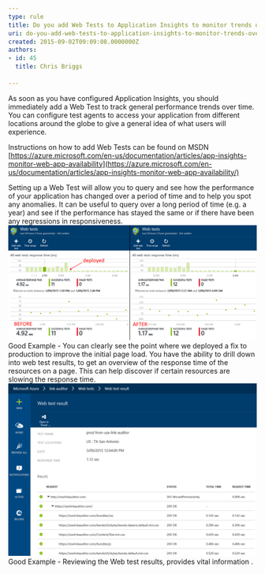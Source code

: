 ```yaml
---
type: rule
title: Do you add Web Tests to Application Insights to monitor trends over time?
uri: do-you-add-web-tests-to-application-insights-to-monitor-trends-over-time
created: 2015-09-02T09:09:08.0000000Z
authors:
- id: 45
  title: Chris Briggs

---
```


 
As soon as you have configured Application Insights, you should immediately add a Web Test to track general performance trends over time. You can configure test agents to access your application from different locations around the globe to give a general idea of what users will experience. ​
 
Instructions on how to add Web Tests can be found on MSDN [https://azure.microsoft.com/en-us/documentation/articles/app-insights-monitor-web-app-availability](https://azure.microsoft.com/en-us/documentation/articles/app-insights-monitor-web-app-availability/)

Setting up a Web Test will allow you to query and see how the performance of your application has  changed over a period of time and to help you spot any anomalies. It can be useful to query over a long period of time (e.g. a year) and see if the performance has stayed the same or if there have been any regressions in responsiveness.
 ![App Insights Web Test.png](App-Insights-Web-Test.png)Good Example - You can clearly see the point where we deployed a fix to production to improve the initial page load. 
You have the ability to drill down into web test results, to get an overview of the response time of the resources on a page. This can help discover if certain resources are slowing the response time.
 ![App Insights Web Test drilldown.png](App-Insights-Web-Test-drilldown.png) Good Example - Reviewing the Web test results, provides vital information .​ 

